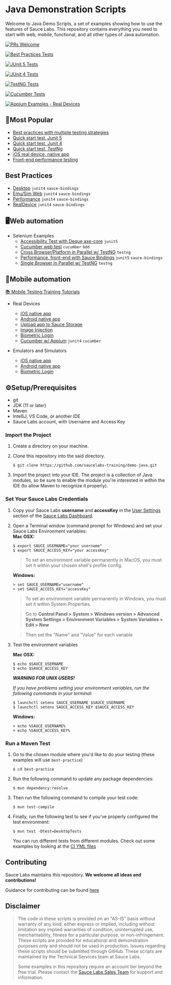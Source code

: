 # Java Demonstration Scripts

Welcome to Java Demo Scripts, a set of examples showing how to use the features of Sauce
Labs. This repository contains everything you need to start with web, mobile, functional, and all other types of
Java automation.

[![PRs Welcome](https://img.shields.io/badge/PRs-welcome-brightgreen.svg?style=flat-square)](http://makeapullrequest.com)

[![Best Practices Tests](https://github.com/saucelabs-training/demo-java/actions/workflows/best-practice.yml/badge.svg)](https://github.com/saucelabs-training/demo-java/actions/workflows/best-practice.yml)

[![JUnit 5 Tests](https://github.com/saucelabs-training/demo-java/actions/workflows/selenium-junit5-examples.yml/badge.svg)](https://github.com/saucelabs-training/demo-java/actions/workflows/selenium-junit5-examples.yml)

[![JUnit 4 Tests](https://github.com/saucelabs-training/demo-java/actions/workflows/selenium-junit4-examples.yml/badge.svg)](https://github.com/saucelabs-training/demo-java/actions/workflows/selenium-junit4-examples.yml)

[![TestNG Tests](https://github.com/saucelabs-training/demo-java/actions/workflows/testng.yml/badge.svg)](https://github.com/saucelabs-training/demo-java/actions/workflows/testng.yml)

[![Cucumber Tests](https://github.com/saucelabs-training/demo-java/actions/workflows/selenium-cucumber-examples.yml/badge.svg)](https://github.com/saucelabs-training/demo-java/actions/workflows/selenium-cucumber-examples.yml)

[![Appium Examples - Real Devices](https://github.com/saucelabs-training/demo-java/actions/workflows/appium-app-examples.yml/badge.svg)](https://github.com/saucelabs-training/demo-java/actions/workflows/appium-app-examples.yml)

## 🥇Most Popular

* [Best practices with multiple testing strategies](./best-practice/)
* [Quick start test, Junit 5](./selenium-junit5-examples/src/test/java/com/saucedemo/selenium/demo/CartTest.java)
* [Quick start test, Junit 4](./selenium-junit4-examples/src/test/java/com/saucedemo/selenium/junit4/demo/CartTest.java)
* [Quick start test, TestNg](./selenium-testng-examples/src/test/java/com/saucedemo/selenium/testng/demo/SeleniumTest.java)
* [iOS real device, native app](./appium/appium-app/appium-app-examples/src/test/java/com/examples/simple_example/IOSNativeAppTest.java)
* [Front-end performance testing](./selenium-junit5-examples/src/test/java/com/saucedemo/selenium/sauce_features/PerformanceTest.java)

## Best Practices

* [Desktop](./best-practice/src/test/java/com/saucedemo/tests/DesktopTests.java) `junit4` `sauce-bindings`
* [Emu/Sim Web](./best-practice/src/test/java/com/saucedemo/tests/EmuSimWebAppTests.java) `junit4` `sauce-bindings`
* [Performance](./best-practice/src/test/java/com/saucedemo/tests/PerformanceTests.java) `junit4` `sauce-bindings`
* [RealDevice](./best-practice/src/test/java/com/saucedemo/tests/RealDeviceWebTests.java) `junit4` `sauce-bindings`

## 🖥Web automation

- Selenium Examples
    * [Accessibility Test with Deque axe-core](./selenium-junit5-examples/src/test/java/com/saucedemo/selenium/sauce_features/AccessibilityTest.java) `junit5`
    * [Cucumber web test](./selenium-cucumber-examples/src/test/java/com/saucedemo/selenium/cucumber/RunTestsAT.java) `cucumber` `bdd`
    * [Cross Browser/Platform in Parallel w/ TestNG](./selenium-testng-examples/src/test/java/com/saucedemo/selenium/testng/CrossBrowserPlatformTest.java) `testng`
    * [Performance, front-end with Sauce Bindings](./selenium-junit5-examples/src/test/java/com/saucedemo/selenium/sauce_features/PerformanceTest.java) `junit5` `sauce-bindings`
    * [Single Browser in Parallel w/ TestNG](./selenium-testng-examples/src/test/java/com/saucedemo/selenium/testng/ParallelSingleBrowserTest.java) `testng`

## 📱Mobile automation

[📚 Mobile Testing Training Tutorials](./TRAINING.md)

- Real Devices
    * [iOS native app](./appium-examples/src/test/java/com/appium_app/simple_example/IOSNativeAppTest.java)
    * [Android native app](./appium-examples/src/test/java/com/appium_app/simple_example/AndroidNativeAppTest.java)
    * [Upload app to Sauce Storage](./appium-examples/src/test/java/com/helpers/push_apps_to_storage.sh)
    * [Image Injection](./appium-examples/src/test/java/com/appium_app/image_injection)
    * [Biometric Login](./appium-examples/src/test/java/com/appium_app/biometric_login)
    * [Cucumber w/ Appium](./appium-junit4-cucumber-examples/src/test/resources/LoginPage.feature) `junit4` `cucumber`

- Emulators and Simulators
    * [iOS native app](./appium-examples/src/test/java/com/appium_app/simple_example/IOSNativeAppTest.java)
    * [Android native app](./appium-examples/src/test/java/com/appium_app/simple_example/AndroidNativeAppTest.java)
    * [Biometric Login](./appium-examples/src/test/java/com/appium_app/biometric_login)

## ⚙️Setup/Prerequisites

* git
* JDK (11 or later)
* Maven
* IntelliJ, VS Code, or another IDE
* Sauce Labs account, with Username and Access Key


### Import the Project

1. Create a directory on your machine.

2. Clone this repository into the said directory.
    ```
    $ git clone https://github.com/saucelabs-training/demo-java.git
    ```

3. Import the project into your IDE. The project is a collection of Java modules, so be sure to
   enable the module you're interested in within the IDE (to allow Maven to recognize it properly).

### Set Your Sauce Labs Credentials

1. Copy your Sauce Labs **username** and **accessKey** in
   the [User Settings](https://app.saucelabs.com/user-settings) section of
   the [Sauce Labs Dashboard](https://app.saucelabs.com/dashboard/builds).
2. Open a Terminal window (command prompt for Windows) and set your Sauce Labs Environment
   variables:   
   **Mac OSX:**
   ```
   $ export SAUCE_USERNAME="your username"
   $ export SAUCE_ACCESS_KEY="your accessKey"
   ```
   > To set an environment variable permanently in MacOS, you must set it within your chosen shell's profile config.

   **Windows:**
   ```
   > set SAUCE_USERNAME="username"
   > set SAUCE_ACCESS_KEY="accessKey"
   ```
   > To set an environment variable permanently in Windows, you must set it within System Properties.

   > Go to **Control Panel > System > Windows version > Advanced System Settings > Environment
   Variables > System Variables > Edit > New**

   > Then set the "Name" and "Value" for each variable

3. Test the environment variables

   **Mac OSX:**
    ```
    $ echo $SAUCE_USERNAME
    $ echo $SAUCE_ACCESS_KEY
    ```

   ***WARNING FOR UNIX USERS!***

   *If you have problems setting your environment variables, run the following commands in your
   terminal:*

    ```
    $ launchctl setenv SAUCE_USERNAME $SAUCE_USERNAME
    $ launchctl setenv SAUCE_ACCESS_KEY $SAUCE_ACCESS_KEY
    ```

   **Windows:**
    ```
    > echo %SAUCE_USERNAME%
    > echo %SAUCE_ACCESS_KEY%
    ```

### Run a Maven Test

1. Go to the chosen module where you'd like to do your testing (these examples will use `best-practice`)
    ```
    $ cd best-practice
    ```
2. Run the following command to update any package dependencies:
    ```
    $ mvn dependency:resolve
    ```
2. Then run the following command to compile your test code:
    ```
    $ mvn test-compile
    ```
3. Finally, run the following test to see if you've properly configured the test environment:
    ```
    $ mvn test -Dtest=DesktopTests
    ```

   You can run different tests from different modules. Check out some examples by looking at
   the [CI YML files](./.github/workflows)

## Contributing

Sauce Labs maintains this repository. **We welcome all ideas
and contributions!**

Guidance for contributing can be found [here](./CONTRIBUTING.md)

## Disclaimer

> The code in these scripts is provided on an "AS-IS" basis without warranty of any kind, either
> express or implied, including without limitation any implied warranties of condition,
> uninterrupted use, merchantability, fitness for a particular purpose, or non-infringement. These scripts are
> provided for educational and demonstration purposes only and should not be used in production.
> Issues regarding these scripts should be submitted through GitHub. These scripts are maintained by
> the Technical Services team at Sauce Labs.
>
> Some examples in this repository require an account tier beyond the free trial. Please contact
> the [Sauce Labs Sales Team](https://saucelabs.com/contact) for support and information.
